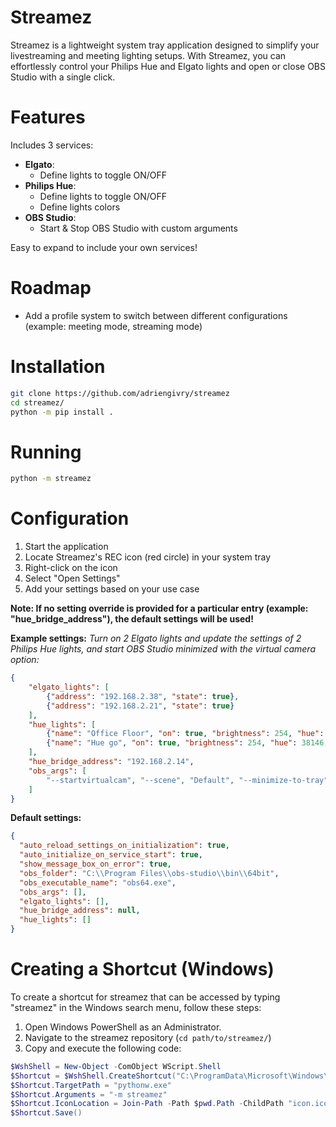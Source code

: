 # Streamez
Streamez is a lightweight system tray application designed to simplify your livestreaming and meeting lighting setups. With Streamez, you can effortlessly control your Philips Hue and Elgato lights and open or close OBS Studio with a single click.

# Features
Includes 3 services:
  - **Elgato**:
    - Define lights to toggle ON/OFF
  - **Philips Hue**:
    - Define lights to toggle ON/OFF
    - Define lights colors
  - **OBS Studio**:
    - Start & Stop OBS Studio with custom arguments

Easy to expand to include your own services!

# Roadmap
- Add a profile system to switch between different configurations (example: meeting mode, streaming mode)

# Installation
```bash
git clone https://github.com/adriengivry/streamez
cd streamez/
python -m pip install .
```

# Running
```bash
python -m streamez
```

# Configuration
1. Start the application
2. Locate Streamez's REC icon (red circle) in your system tray
3. Right-click on the icon
4. Select "Open Settings"
5. Add your settings based on your use case

**Note: If no setting override is provided for a particular entry (example: "hue_bridge_address"), the default settings will be used!**

**Example settings:** *Turn on 2 Elgato lights and update the settings of 2 Philips Hue lights, and start OBS Studio minimized with the virtual camera option:*
```json
{
    "elgato_lights": [
        {"address": "192.168.2.38", "state": true},
        {"address": "192.168.2.21", "state": true}
    ],
    "hue_lights": [
        {"name": "Office Floor", "on": true, "brightness": 254, "hue": 38146, "saturation": 7},
        {"name": "Hue go", "on": true, "brightness": 254, "hue": 38146, "saturation": 7}
    ],
    "hue_bridge_address": "192.168.2.14",
    "obs_args": [
        "--startvirtualcam", "--scene", "Default", "--minimize-to-tray", "--disable-shutdown-check", "--disable-updater"
    ]
}
```

**Default settings:**
```json
{
  "auto_reload_settings_on_initialization": true,
  "auto_initialize_on_service_start": true,
  "show_message_box_on_error": true,
  "obs_folder": "C:\\Program Files\\obs-studio\\bin\\64bit",
  "obs_executable_name": "obs64.exe",
  "obs_args": [],
  "elgato_lights": [],
  "hue_bridge_address": null,
  "hue_lights": []
}
```


# Creating a Shortcut (Windows)
To create a shortcut for streamez that can be accessed by typing "streamez" in the Windows search menu, follow these steps:

1. Open Windows PowerShell as an Administrator.
2. Navigate to the streamez repository (`cd path/to/streamez/`)
3. Copy and execute the following code:
```powershell
$WshShell = New-Object -ComObject WScript.Shell
$Shortcut = $WshShell.CreateShortcut("C:\ProgramData\Microsoft\Windows\Start Menu\Programs\Streamez.lnk")
$Shortcut.TargetPath = "pythonw.exe"
$Shortcut.Arguments = "-m streamez"
$Shortcut.IconLocation = Join-Path -Path $pwd.Path -ChildPath "icon.ico"
$Shortcut.Save()
```
